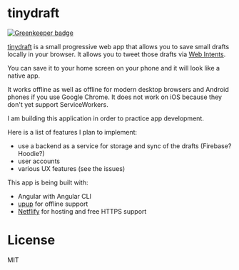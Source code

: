 # tinydraft

[![Greenkeeper badge](https://badges.greenkeeper.io/kahlil/tinydraft.svg)](https://greenkeeper.io/)

[tinydraft](https://tinydraft.net) is a small progressive web app that allows you to save small drafts locally in your browser. It allows you to tweet those drafts via [Web Intents](https://dev.twitter.com/web/intents).

You can save it to your home screen on your phone and it will look like a native app.

It works offline as well as offline for modern desktop browsers and Android phones if you use Google Chrome. It does not work on iOS because they don't yet support ServiceWorkers. 

I am building this application in order to practice app development. 

Here is a list of features I plan to implement: 

- use a backend as a service for storage and sync of the drafts (Firebase? Hoodie?)
- user accounts
- various UX features (see the issues)

This app is being built with: 

- Angular with Angular CLI 
- [upup](https://www.talater.com/upup/) for offline support
- [Netflify](https://netlify.com) for hosting and free HTTPS support 

# License
MIT
 